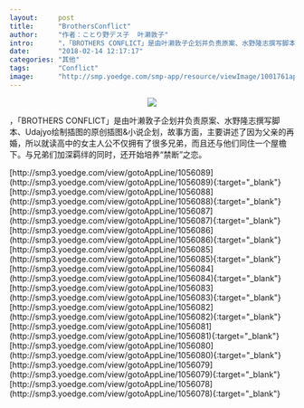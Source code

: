```yaml
---
layout:     post
title:      "BrothersConflict"
author:     "作者：ことり野デス子  叶濑敦子"
intro:      "，「BROTHERS CONFLICT」是由叶濑敦子企划并负责原案、水野隆志撰写脚本、Udajyo绘制插图的原创插图&小说企划，故事方面，主要讲述了因为父亲的再婚，所以就读高中的女主人公不仅拥有了很多兄弟，而且还与他们同住一个屋檐下。与兄弟们加深羁绊的同时，还开始培养“禁断”之恋。"
date:       "2018-02-14 12:17:17"
categories: "其他"
tags:       "Conflict"
image:      "http://smp.yoedge.com/smp-app/resource/viewImage/1001761appline.png"
---
```

<div style="text-align: center">
<p><img src="http://smp.yoedge.com/smp-app/resource/viewImage/1001761appline.png"/></p>
</div>
<p class="post-meta">
<span>，「BROTHERS CONFLICT」是由叶濑敦子企划并负责原案、水野隆志撰写脚本、Udajyo绘制插图的原创插图&小说企划，故事方面，主要讲述了因为父亲的再婚，所以就读高中的女主人公不仅拥有了很多兄弟，而且还与他们同住一个屋檐下。与兄弟们加深羁绊的同时，还开始培养“禁断”之恋。</span>
</p>
[http://smp3.yoedge.com/view/gotoAppLine/1056089](http://smp3.yoedge.com/view/gotoAppLine/1056089){:target="_blank"}
[http://smp3.yoedge.com/view/gotoAppLine/1056088](http://smp3.yoedge.com/view/gotoAppLine/1056088){:target="_blank"}
[http://smp3.yoedge.com/view/gotoAppLine/1056087](http://smp3.yoedge.com/view/gotoAppLine/1056087){:target="_blank"}
[http://smp3.yoedge.com/view/gotoAppLine/1056086](http://smp3.yoedge.com/view/gotoAppLine/1056086){:target="_blank"}
[http://smp3.yoedge.com/view/gotoAppLine/1056085](http://smp3.yoedge.com/view/gotoAppLine/1056085){:target="_blank"}
[http://smp3.yoedge.com/view/gotoAppLine/1056084](http://smp3.yoedge.com/view/gotoAppLine/1056084){:target="_blank"}
[http://smp3.yoedge.com/view/gotoAppLine/1056083](http://smp3.yoedge.com/view/gotoAppLine/1056083){:target="_blank"}
[http://smp3.yoedge.com/view/gotoAppLine/1056082](http://smp3.yoedge.com/view/gotoAppLine/1056082){:target="_blank"}
[http://smp3.yoedge.com/view/gotoAppLine/1056081](http://smp3.yoedge.com/view/gotoAppLine/1056081){:target="_blank"}
[http://smp3.yoedge.com/view/gotoAppLine/1056080](http://smp3.yoedge.com/view/gotoAppLine/1056080){:target="_blank"}
[http://smp3.yoedge.com/view/gotoAppLine/1056079](http://smp3.yoedge.com/view/gotoAppLine/1056079){:target="_blank"}
[http://smp3.yoedge.com/view/gotoAppLine/1056078](http://smp3.yoedge.com/view/gotoAppLine/1056078){:target="_blank"}


